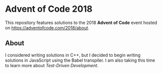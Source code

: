 # Advent of Code 2018
This repository features solutions to the 2018 **Advent of Code** event hosted on https://adventofcode.com/2018/about.

## About
I considered writing solutions in C++, but I decided to begin writing solutions in JavaScript using the Babel transpiler. I am also taking this time to learn more about *Test-Driven Development*.

